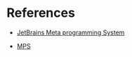 # References
+ [JetBrains Meta programming System](https://github.com/JetBrains/MPS)

+ [MPS](http://www.jetbrains.com/mps/)
